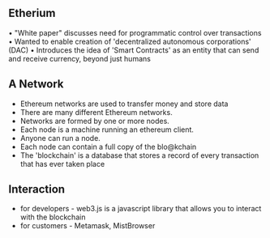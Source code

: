 ## Etherium

• "White paper" discusses need for
programmatic control over transactions
• Wanted to enable creation of
'decentralized autonomous corporations'
(DAC)
• Introduces the idea of 'Smart Contracts'
as an entity that can send and receive
currency, beyond just humans

## A Network

- Ethereum networks are used to transfer money and store data
- There are many different Ethereum networks.
- Networks are formed by one or more nodes.
- Each node is a machine running an ethereum client.
- Anyone can run a node.
- Each node can contain a full copy of the blo@kchain
- The 'blockchain' is a database that stores a record of every transaction that has ever taken place

## Interaction 

- for developers - web3.js is a javascript library that allows you to interact with the blockchain
- for customers - Metamask, MistBrowser 